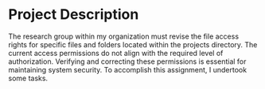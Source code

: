 # Project Description
The research group within my organization must revise the file access rights for specific files and folders located within the projects directory. The current access permissions do not align with the required level of authorization. Verifying and correcting these permissions is essential for maintaining system security. To accomplish this assignment, I undertook some tasks.

